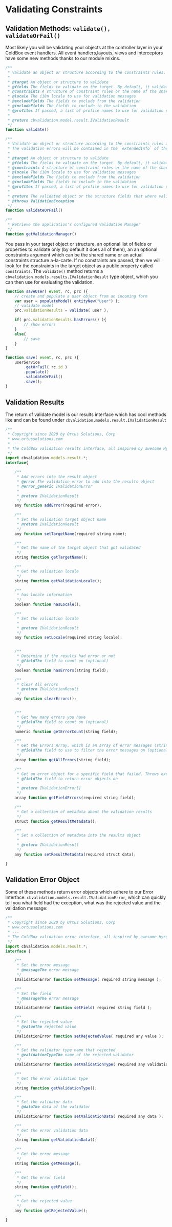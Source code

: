 # Validating Constraints

## Validation Methods: `validate(), validateOrFail()`

Most likely you will be validating your objects at the controller layer in your ColdBox event handlers. All event handlers,layouts, views and interceptors have some new methods thanks to our module mixins.

```javascript
/**
 * Validate an object or structure according to the constraints rules.
 *
 * @target An object or structure to validate
 * @fields The fields to validate on the target. By default, it validates on all fields
 * @constraints A structure of constraint rules or the name of the shared constraint rules to use for validation
 * @locale The i18n locale to use for validation messages
 * @excludeFields The fields to exclude from the validation
 * @includeFields The fields to include in the validation
 * @profiles If passed, a list of profile names to use for validation constraints
 *
 * @return cbvalidation.model.result.IValidationResult
 */
function validate()

/**
 * Validate an object or structure according to the constraints rules and throw an exception if the validation fails.
 * The validation errors will be contained in the `extendedInfo` of the exception in JSON format
 *
 * @target An object or structure to validate
 * @fields The fields to validate on the target. By default, it validates on all fields
 * @constraints A structure of constraint rules or the name of the shared constraint rules to use for validation
 * @locale The i18n locale to use for validation messages
 * @excludeFields The fields to exclude from the validation
 * @includeFields The fields to include in the validation
 * @profiles If passed, a list of profile names to use for validation constraints
 *
 * @return The validated object or the structure fields that where validated
 * @throws ValidationException
 */
function validateOrFail()

/**
 * Retrieve the application's configured Validation Manager
 */
function getValidationManager()
```

You pass in your target object or structure, an optional list of fields or properties to validate only \(by default it does all of them\), an an optional constraints argument which can be the shared name or an actual constraints structure a-la-carte. If no constraints are passed, then we will look for the constraints in the target object as a public property called `constraints`. The `validate()` method returns a `cbvalidation.models.results.IValidationResult` type object, which you can then use for evaluating the validation.

```javascript
function saveUser( event, rc, prc ){
    // create and populate a user object from an incoming form
    var user = populateModel( entityNew("User") );
    // validate model
    prc.validationResults = validate( user );

    if( prc.validationResults.hasErrors() ){
        // show errors
    }
    else{
        // save
    }
}

function save( event, rc, prc ){
    userService
        .getOrFail( rc.id )
        .populate()
        .validateOrFail()
        .save();
}
```

## Validation Results

The return of validate model is our results interface which has cool methods like and can be found under `cbvalidation.models.result.IValidationResult`

```javascript
/**
 * Copyright since 2020 by Ortus Solutions, Corp
 * www.ortussolutions.com
 * ---
 * The ColdBox validation results interface, all inspired by awesome Hyrule Validation Framework by Dan Vega
 */
import cbvalidation.models.result.*;
interface{

	/**
	 * Add errors into the result object
	 * @error The validation error to add into the results object
	 * @error_generic IValidationError
	 *
	 * @return IValidationResult
	 */
	any function addError(required error);

	/**
	 * Set the validation target object name
	 * @return IValidationResult
	 */
	any function setTargetName(required string name);

	/**
	 * Get the name of the target object that got validated
	 */
	string function getTargetName();

	/**
	 * Get the validation locale
	 */
	string function getValidationLocale();

	/**
	 * has locale information
	 */
	boolean function hasLocale();

	/**
	 * Set the validation locale
	 *
	 * @return IValidationResult
	 */
	any function setLocale(required string locale);


	/**
	 * Determine if the results had error or not
	 * @fieldThe field to count on (optional)
	 */
	boolean function hasErrors(string field);

	/**
	 * Clear All errors
	 * @return IValidationResult
	 */
	any function clearErrors();


	/**
	 * Get how many errors you have
	 * @fieldThe field to count on (optional)
	 */
	numeric function getErrorCount(string field);

	/**
	 * Get the Errors Array, which is an array of error messages (strings)
	 * @fieldThe field to use to filter the error messages on (optional)
	 */
	array function getAllErrors(string field);

	/**
	 * Get an error object for a specific field that failed. Throws exception if the field does not exist
	 * @fieldThe field to return error objects on
	 *
	 * @return IValidationError[]
	 */
	array function getFieldErrors(required string field);

	/**
	 * Get a collection of metadata about the validation results
	 */
	struct function getResultMetadata();

	/**
	 * Set a collection of metadata into the results object
	 *
	 * @return IValidationResult
	 */
	any function setResultMetadata(required struct data);

}
```

## Validation Error Object

Some of these methods return error objects which adhere to our Error Interface: `cbvalidation.models.result.IValidationError`, which can quickly tell you what field had the exception, what was the rejected value and the validation message:

```javascript
/**
 * Copyright since 2020 by Ortus Solutions, Corp
 * www.ortussolutions.com
 * ---
 * The ColdBox validation error interface, all inspired by awesome Hyrule Validation Framework by Dan Vega
 */
import cbvalidation.models.result.*;
interface {

	/**
	 * Set the error message
	 * @messageThe error message
	 */
	IValidationError function setMessage( required string message );

	/**
	 * Set the field
	 * @messageThe error message
	 */
	IValidationError function setField( required string field );

	/**
	 * Set the rejected value
	 * @valueThe rejected value
	 */
	IValidationError function setRejectedValue( required any value );

	/**
	 * Set the validator type name that rejected
	 * @validationTypeThe name of the rejected validator
	 */
	IValidationError function setValidationType( required any validationType );

	/**
	 * Get the error validation type
	 */
	string function getValidationType();

	/**
	 * Set the validator data
	 * @dataThe data of the validator
	 */
	IValidationError function setValidationData( required any data );

	/**
	 * Get the error validation data
	 */
	string function getValidationData();

	/**
	 * Get the error message
	 */
	string function getMessage();

	/**
	 * Get the error field
	 */
	string function getField();

	/**
	 * Get the rejected value
	 */
	any function getRejectedValue();

}

```


